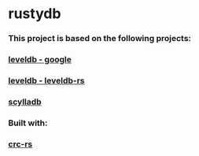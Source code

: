 # rustydb

### This project is based on the following projects:
### [leveldb - google](https://github.com/google/leveldb/)
### [leveldb - leveldb-rs](https://github.com/sunchao/leveldb-rs/)
### [scylladb](https://github.com/scylladb/scylladb)

### Built with:
### [crc-rs](https://github.com/mrhooray/crc-rs)
